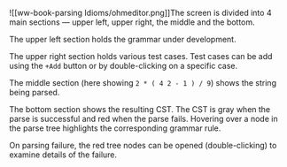 ![[ww-book-parsing Idioms/ohmeditor.png]]The screen is divided into 4 main sections — upper left, upper right, the middle and the bottom.

The upper left section holds the grammar under development. 

The upper right section holds various test cases. Test cases can be add using the `+Add` button or by double-clicking on a specific case.

The middle section (here showing `2 * ( 4 2 - 1 ) / 9`) shows the string being parsed.

The bottom section shows the resulting CST. The CST is gray when the parse is successful and red when the parse fails. Hovering over a node in the parse tree highlights the corresponding grammar rule.

On parsing failure, the red tree nodes can be opened (double-clicking) to examine details of the failure.